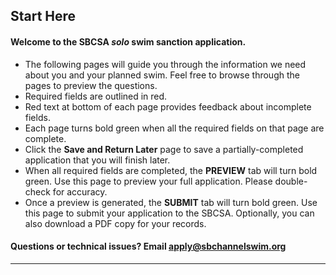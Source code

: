 ## Start Here

#### Welcome to the SBCSA *solo* swim sanction application.

- The following pages will guide you through the information we need about you and your planned swim. Feel free to browse through the pages to preview the questions.
- Required fields are <span class="required">outlined in red</span>.
- <span class="red">Red text</span> at bottom of each page provides feedback about incomplete fields.
- Each page turns <span class="green">bold green</span> when all the required fields on that page are complete.
- Click the **Save and Return Later** page to save a partially-completed application that you will finish later.
- When all required fields are completed, the **PREVIEW** tab will turn <span class="green">bold green</span>. Use this page to preview your full application. Please double-check for accuracy.
- Once a preview is generated, the **SUBMIT** tab will turn <span class="green">bold green</span>. Use this page to submit your application to the SBCSA. Optionally, you can also download a PDF copy for your records.

#### Questions or technical issues? Email [apply@sbchannelswim.org](mailto:apply@sbchannelswim.org)

---
